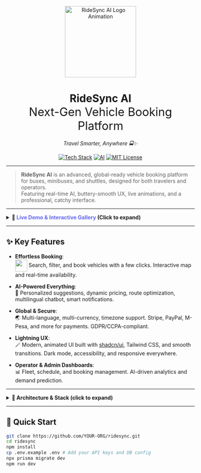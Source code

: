 <!-- LOGO ANIMATION (replace src with your own Lottie or GIF link for production) -->
<p align="center">
  <img src="https://lottie.host/8d3e5c1d-0a9a-4b1f-8f6c-1c4d8d4b7b2b/VU5o4vHc4u.json" width="190" alt="RideSync AI Logo Animation" />
</p>

<h1 align="center">
  RideSync AI<br>
  <span style="font-size:1.1em;font-weight:400;">Next-Gen Vehicle Booking Platform</span>
</h1>

<p align="center">
  <em>Travel Smarter, Anywhere 🚍✨</em>
</p>

<p align="center">
  <a href="#"><img src="https://img.shields.io/badge/Built%20with-Next.js%20%7C%20Tailwind%20CSS%20%7C%20Prisma%20ORM-blue?style=for-the-badge&logo=next.js" alt="Tech Stack"></a>
  <a href="#"><img src="https://img.shields.io/badge/AI%20Powered-Grok%20API%20|%20OpenAI-critical?style=for-the-badge" alt="AI"></a>
  <a href="#"><img src="https://img.shields.io/github/license/YOUR-ORG/ridesync?style=for-the-badge" alt="MIT License"></a>
</p>

---

> **RideSync AI** is an advanced, global-ready vehicle booking platform for buses, minibuses, and shuttles, designed for both travelers and operators.  
> Featuring real-time AI, buttery-smooth UX, live animations, and a professional, catchy interface.

---

<details>
  <summary><b>🚀 <span style="color:#6366f1;">Live Demo & Interactive Gallery</span> (Click to expand)</b></summary>

  <p align="center">
    <a href="https://ridesync.vercel.app">
      <img src="https://img.shields.io/badge/Try%20Live%20Demo-Now-green?style=for-the-badge&logo=vercel" alt="Live Demo">
    </a>
    <br><br>
    <img src="https://media.giphy.com/media/3orieS6lHcXz6HcQ6w/giphy.gif" width="70%" alt="Booking Flow Animation" />
    <br>
    <img src="https://placehold.co/450x260/0d1117/FFF?text=Operator+Dashboard+Preview" width="45%" />
    <img src="https://placehold.co/450x260/1e293b/FFF?text=User+Booking+Preview" width="45%" />
    <br>
    <em>Sleek, interactive, and fully responsive UI – experience the future of travel booking.</em>
  </p>
</details>

---

## ✨ Key Features

- **Effortless Booking**: <br>
  <img src="https://lottie.host/1e55e4b5-6c13-4d3e-8505-6cbe2e42cda2/bus-animation.json" width="32" style="vertical-align:middle" /> Search, filter, and book vehicles with a few clicks. Interactive map and real-time availability.

- **AI-Powered Everything**:  
  🤖 Personalized suggestions, dynamic pricing, route optimization, multilingual chatbot, smart notifications.

- **Global & Secure**:  
  🌏 Multi-language, multi-currency, timezone support. Stripe, PayPal, M-Pesa, and more for payments. GDPR/CCPA-compliant.

- **Lightning UX**:  
  🪄 Modern, animated UI built with [shadcn/ui](https://ui.shadcn.com/), Tailwind CSS, and smooth transitions. Dark mode, accessibility, and responsive everywhere.

- **Operator & Admin Dashboards**:  
  📊 Fleet, schedule, and booking management. AI-driven analytics and demand prediction.

---

<details>
  <summary><b>🧩 Architecture & Stack (click to expand)</b></summary>

  **Frontend:**  
  - Next.js (React) SSR/SSG + PWA
  - shadcn/ui (UI system)
  - Tailwind CSS (utility styling, theming, dark mode)
  - Zustand / React Query (state & data fetching)

  **Backend:**  
  - Next.js API routes (serverless)
  - Prisma ORM
  - PostgreSQL
  - Redis (caching)

  **AI/ML:**  
  - xAI’s Grok API, OpenAI, Google Cloud AI

  **Payments, Auth, Maps:**  
  - Stripe, PayPal, M-Pesa
  - Clerk / Auth0 (RBAC)
  - Mapbox / Google Maps

  **DevOps:**  
  - Vercel (hosting, edge, CI/CD)
  - Jest / Playwright (testing)
  - Lighthouse / axe (accessibility)
</details>

---

## 🏁 Quick Start

```bash
git clone https://github.com/YOUR-ORG/ridesync.git
cd ridesync
npm install
cp .env.example .env # Add your API keys and DB config
npx prisma migrate dev
npm run dev

